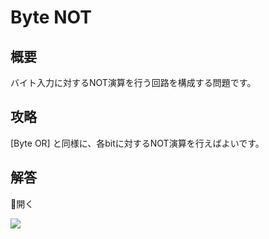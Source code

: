 # Byte NOT

## 概要

バイト入力に対するNOT演算を行う回路を構成する問題です。

## 攻略

[Byte OR] と同様に、各bitに対するNOT演算を行えばよいです。

## 解答

<div class="spoiler-controller material-icons">&#xE5CF;開く</div>
<div class="spoiler">

![](https://gyazo.com/ace0ead99219e481ab23e7c5e570d77e.png)

</div>
